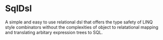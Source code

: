 # SqlDsl
A simple and easy to use relational dsl that offers the type safety of LINQ style combinators without the complexities of object to relatational mapping and  translating arbitary expression trees to SQL.
